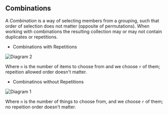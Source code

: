 ## Combinations

A _Combination_ is a way of selecting members from a grouping, such that
order of selection does not matter (opposite of permutations). When
working with combinations the resulting collection may or may not
contain duplicates or repetitions.

- Combinations with Repetitions

![Diagram 2]()

Where `n` is the number of items to choose from and we choose `r` of
them; repeition allowed order doesn't matter.

- Combinatinos without Repetitions

![Diagram 1]()

Where `n` is the number of things to choose from, and we choose `r` of
them; no repeition order doesn't matter.
